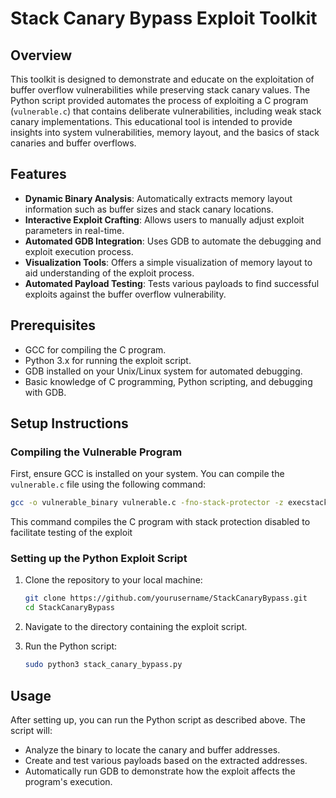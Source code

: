 # Stack Canary Bypass Exploit Toolkit

## Overview
This toolkit is designed to demonstrate and educate on the exploitation of buffer overflow vulnerabilities while preserving stack canary values. The Python script provided automates the process of exploiting a C program (`vulnerable.c`) that contains deliberate vulnerabilities, including weak stack canary implementations. This educational tool is intended to provide insights into system vulnerabilities, memory layout, and the basics of stack canaries and buffer overflows.

## Features
- **Dynamic Binary Analysis**: Automatically extracts memory layout information such as buffer sizes and stack canary locations.
- **Interactive Exploit Crafting**: Allows users to manually adjust exploit parameters in real-time.
- **Automated GDB Integration**: Uses GDB to automate the debugging and exploit execution process.
- **Visualization Tools**: Offers a simple visualization of memory layout to aid understanding of the exploit process.
- **Automated Payload Testing**: Tests various payloads to find successful exploits against the buffer overflow vulnerability.

## Prerequisites
- GCC for compiling the C program.
- Python 3.x for running the exploit script.
- GDB installed on your Unix/Linux system for automated debugging.
- Basic knowledge of C programming, Python scripting, and debugging with GDB.

## Setup Instructions

### Compiling the Vulnerable Program
First, ensure GCC is installed on your system. You can compile the `vulnerable.c` file using the following command:
```bash
gcc -o vulnerable_binary vulnerable.c -fno-stack-protector -z execstack -no-pie
```
This command compiles the C program with stack protection disabled to facilitate testing of the exploit

### Setting up the Python Exploit Script
1. Clone the repository to your local machine:
   ```bash
   git clone https://github.com/yourusername/StackCanaryBypass.git
   cd StackCanaryBypass

2. Navigate to the directory containing the exploit script.

3. Run the Python script:
   ```bash
   sudo python3 stack_canary_bypass.py

## Usage
After setting up, you can run the Python script as described above. The script will:

- Analyze the binary to locate the canary and buffer addresses.
- Create and test various payloads based on the extracted addresses.
- Automatically run GDB to demonstrate how the exploit affects the program's execution.
